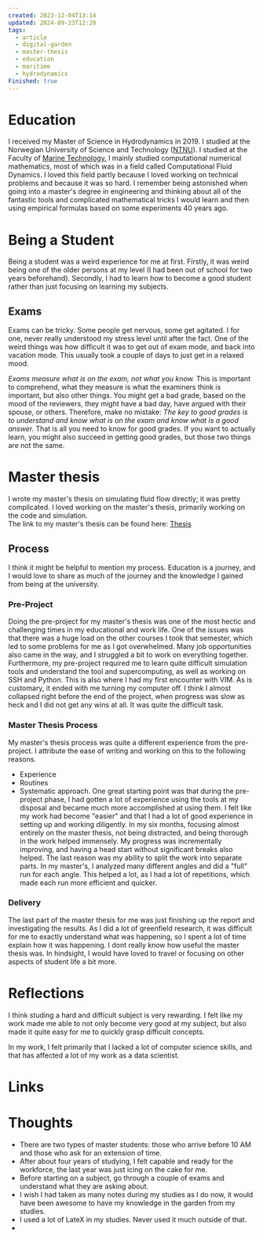 ```yaml
---
created: 2023-12-04T13:14
updated: 2024-09-23T12:28
tags:
  - article
  - digital-garden
  - master-thesis
  - education
  - maritime
  - hydrodynamics
Finished: true
---
```

# Education

I received my Master of Science in Hydrodynamics in 2019. I studied at the Norwegian University of Science and Technology ([NTNU](https://www.ntnu.edu/)). I studied at the Faculty of [Marine Technology.](https://www.ntnu.edu/studies/msn1)  I mainly studied computational numerical mathematics, most of which was in a field called Computational Fluid Dynamics. I loved this field partly because I loved working on technical problems and because it was so hard. 
I remember being astonished when going into a master's degree in engineering and thinking about all of the fantastic tools and complicated mathematical tricks I would learn and then using empirical formulas based on some experiments 40 years ago. 

# Being a Student
Being a student was a weird experience for me at first. Firstly, it was weird being one of the older persons at my level (I had been out of school for two years beforehand). Secondly, I had to learn how to become a good student rather than just focusing on learning my subjects. 

## Exams
Exams can be tricky. Some people get nervous, some get agitated. I for one, never really understood my stress level until after the fact. 
One of the weird things was how difficult it was to get out of exam mode, and back into vacation mode. This usually took a couple of days to just get in a relaxed mood. 

*Exams measure what is on the exam, not what you know.* This is important to comprehend, what they measure is what the examiners think is important, but also other things. 
You might get a bad grade, based on the mood of the reviewers, they might have a bad day, have argued with their spouse, or others. 
Therefore, make no mistake: *The key to good grades is to understand and know what is on the exam and know what is a good answer.* That is all you need to know for good grades. If you want to actually learn, you might also succeed in getting good grades, but those two things are not the same. 

# Master thesis
I wrote my master's thesis on simulating fluid flow directly; it was pretty complicated. I loved working on the master's thesis, primarily working on the code and simulation.  
The link to my master's thesis can be found here: [Thesis](https://ntnuopen.ntnu.no/ntnu-xmlui/handle/11250/2624005?locale-attribute=en)
## Process
I think it might be helpful to mention my process. Education is a journey, and I would love to share as much of the journey and the knowledge I gained from being at the university. 

### Pre-Project
Doing the pre-project for my master's thesis was one of the most hectic and challenging times in my educational and work life. One of the issues was that there was a huge load on the other courses I took that semester, which led to some problems for me as I got overwhelmed. Many job opportunities also came in the way, and I struggled a bit to work on everything together. Furthermore, my pre-project required me to learn quite difficult simulation tools and understand the tool and supercomputing, as well as working on SSH and Python. This is also where I had my first encounter with VIM. As is customary, it ended with me turning my computer off. 
I think I almost collapsed right before the end of the project, when progress was slow as heck and I did not get any wins at all. It was quite the difficult task. 
### Master Thesis Process
My master's thesis process was quite a different experience from the pre-project. I attribute the ease of writing and working on this to the following reasons. 
- Experience
- Routines
- Systematic approach. 
One great starting point was that during the pre-project phase, I had gotten a lot of experience using the tools at my disposal and became much more accomplished at using them.  I felt like my work had become "easier" and that I had a lot of good experience in setting up and working diligently. 
In my six months, focusing almost entirely on the master thesis, not being distracted, and being thorough in the work helped immensely. My progress was incrementally improving, and having a head start without significant breaks also helped.
The last reason was my ability to split the work into separate parts. In my master's, I analyzed many different angles and did a "full" run for each angle. This helped a lot, as I had a lot of repetitions, which made each run more efficient and quicker. 

### Delivery
The last part of the master thesis for me was just finishing up the report and investigating the results. As I did a lot of greenfield research, it was difficult for me to exactly understand what was happening, so I spent a lot of time explain how it was happening. I dont really know how useful the master thesis was. In hindsight, I would have loved to travel or focusing on other aspects of student life a bit more. 


# Reflections
I think studing a hard and difficult subject is very rewarding. I felt like my work made me able to not only become very good at my subject, but also made it quite easy for me to quickly grasp difficult concepts. 

In my work, I felt primarily that I lacked a lot of computer science skills, and that has affected a lot of my work as a data scientist. 

# Links


# Thoughts 
- There are two types of master students: those who arrive before 10 AM and those who ask for an extension of time. 
- After about four years of studying, I felt capable and ready for the workforce, the last year was just icing on the cake for me. 
- Before starting on a subject, go through a couple of exams and understand what they are asking about.
- I wish I had taken as many notes during my studies as I do now, it would have been awesome to have my knowledge in the garden from my studies. 
- I used a lot of LateX in my studies. Never used it much outside of that. 
- 



